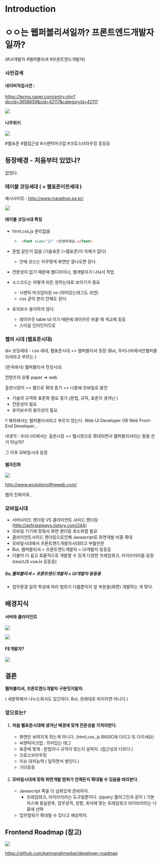 # Introduction



# ㅇㅇ는 웹퍼블리셔일까? 프론트엔드개발자일까?

(#UI개발자 #웹퍼블리셔 #프론트엔드개발자)



### 사전검색

#### 네이버직업사전 : 

https://terms.naver.com/entry.nhn?docId=3658659&cid=42117&categoryId=42117

![](https://code.d2.co.kr/jewdri/images/intro/intro_01.jpg)

#### 나무위키

![](https://code.d2.co.kr/jewdri/images/intro/intro_02.jpg)

#웹표준 #웹접근성 #시멘틱마크업 #크로스브라우징 등등등 







## 등장배경  - 처음부터 있었나?  

없었다.







### 테이블 코딩세대 ( = 웹표준이전세대 )



예시사이트 : http://www.marathon.pe.kr/

![](https://code.d2.co.kr/jewdri/images/intro/before_01.jpg)



#### 테이블 코딩시대 특징

- html,css,js 분리없음

  - ```html
     <font size="12" >안녕하세요.</font>
     ```

- 문법 같은거 없음 (기술표준 (=웹표준)이 자체가 없다)

  - 안에 코드는 아무렇게 화면만 잘나오면 된다.

- 전문성이 없기 때문에  웹디자이너, 웹개발자가 나눠서 작업 

- 소스코드는 어떻게 되든 원하는대로 보이기가 중요

  - 시멘틱 마크업따윈 no (의미있는태그도 과연)
  - css 굳이 분리 안해도 된다. 

- 유지보수 용이하지 않다. 
  - 레이아웃  table td 이기 때문에 레이아웃 바꿀 때 색교체 등등
  - 스타일 인라인이므로





### 웹의 시대 (웹표준시대)

div 코딩세대 - css 세대, 웹표준시대 => 웹퍼블리셔 등장 (But,  우리나라에서만웹퍼블리셔라고 부르는.)

(한국에서) 웹퍼블리셔 전성시대.

컨텐츠의 유통 paper => web 

출판시장이 => 웹으로 확대 증가 => 나중에 모바일로 발전

- 기술의 규격화 표준화 필요 증가 (문법, 규칙, 표준이 생겨난 )
- 전문성이 필요
- 유지보수의 용이성이 필요



 !!  해외에서는 웹퍼블리셔라고 부르지 않는다. Web UI Developer OR Web Front-End Developer...

내생각 : 우리나라에서는 출판시장 => 웹시장으로 확대되면서 웹퍼블리셔라는 말을 쓴거 아닐까?

그 이후 모바일시대 등장



#### 웹의진화

![](https://code.d2.co.kr/jewdri/images/intro/knowledge_04.jpg)

http://www.evolutionoftheweb.com/

웹의 진화이후, 





### 모바일시대

- 서버사이드 랜더링  VS 클라이언트 사이드 랜더링 (http://asfirstalways.tistory.com/244)
- 모바일 기기에 맞춰서 화면 랜더링 최소화할 필요
- 클라이언트사이드 랜더링으로인해 Javascript로 화면개발 비중 확대
- 모바일시대에서 프론트엔드개발자시대라고 부를만한 
- But, 웹퍼블리셔 = 프론트엔드개발자 = UI개발자 등등등
- 더불어 더 쉽고 효율적으로 개발할 수 있게 다양한 프레임워크, 라이브러리들 등장(reactJS vueJs 등등등)

##### So,웹퍼블리셔 = 프론트엔드개발자 = UI개발자 등등등

- 업무환경 일의 특성에 따라 범위가 다를뿐이지 앞 부분을(화면) 개발하는 게 맞다.





## 배경지식

#### 서버와 클라이언트

![](https://code.d2.co.kr/jewdri/images/intro/knowledge.jpg)

![](https://code.d2.co.kr/jewdri/images/intro/knowledge_02.jpg)

#### FE개발자?

![](https://code.d2.co.kr/jewdri/images/intro/knowledge_03.jpg)



## 결론

**웹퍼블리셔, 프론트엔드개발자 구분짓지말자.**

( 세분화해서 나누는회사도 있긴하다. But, 원래대로 따지자면 아니다.)



### 앞으로는?

1. #### 처음 웹표준시대때 생겨난 배경에 맞게 전문성을 가져야한다. 

   - 화면만 보여지게 하는게 아니다. (html,css, js BASIC에 다지고 또 다지세요)
   - 씨멘틱마크업 : 의미있는 태그 
   - 표준에 맞게 : 문법이나 규칙이 맞는지 살피자. (접근성과 다르다.)
   - 크로스브라우징
   - 이슈 대처능력 ( 일하면서 쌓인다.)
   - 기타등등 

2. #### 모바일시대에 맞춰 화면개발 범위가 언제든지 확대될 수 있음을 바라본다.

   - Javascript 쪽을 더 심화있게 준비하자.
     - 프레임워크, 라이브러리는 도구일뿐이다. (jquery 플러그인과 같이 ) 기본 자스에 충실한후,  업무성격, 성향, 회사에 맞는 프레임워크 라이브러리는 나중에 선택 
   - 업무범위가 확대될 수 있다고 예상하자.



## Frontend Roadmap (참고)

![](https://github.com/kamranahmedse/developer-roadmap/blob/master/images/frontend.png)



https://github.com/kamranahmedse/developer-roadmap